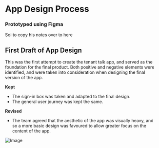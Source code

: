  # App Design Process 
 ### Prototyped using Figma

Soi to copy his notes over to here

## First Draft of App Design
This was the first attempt to create the tenant talk app, and served as the foundation for the final product.  Both positive and negative elements were identified, and were taken into consideration when designing the final version of the app. 

**Kept**

- The sign-in box was taken and adapted to the final design. 
-  The general user journey was kept the same.

**Revised**

- The team agreed that the aesthetic of the app was visually heavy, and so a more basic design was favoured to allow greater focus on the content of the app. 



![Image](https://github.com/orgs/NU-Digital-Cultures/projects/3/assets/158190282/3baa50b6-7782-4469-974d-4e7603da5361)
<br>
